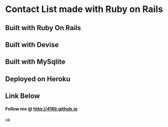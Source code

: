 # Contact List made with Ruby on Rails 

## Built with Ruby On Rails
## Built with Devise
## Built with MySqlite
## Deployed on Heroku

## Link Below

#### Follow me @ http://416lj.github.io

ok